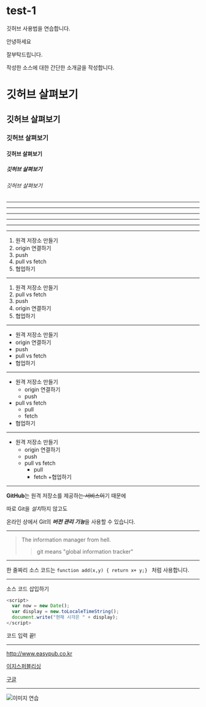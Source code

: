 # test-1
깃허브 사용법을 연습합니다.

안녕하세요

잘부탁드립니다.

작성한 소스에 대한 간단한 소개글을 작성합니다.

# 깃허브 살펴보기

## 깃허브 살펴보기

### 깃허브 살펴보기

#### 깃허브 살펴보기

##### 깃허브 살펴보기

###### 깃허브 살펴보기


---

----------------------

- - -

***

******************

* * *

1. 원격 저장소 만들기
2. origin 연결하기
3. push
4. pull vs fetch
5. 협업하기

-----------------------------

1. 원격 저장소 만들기
4. pull vs fetch
3. push
2. origin 연결하기
5. 협업하기

-------------------------

- 원격 저장소 만들기
- origin 연결하기
- push
- pull vs fetch
- 협업하기

-----------------------

- 원격 저장소 만들기
  - origin 연결하기
  - push
- pull vs fetch
  - pull
  - fetch
- 협업하기

---------------------

+ 원격 저장소 만들기
  - origin 연결하기
  - push
  + pull vs fetch
    * pull
    * fetch
+협업하기

--------------------

**GitHub**는 원격 저장소를 제공하~~는 서비스이~~기 때문에

따로 Git을 *설치*하지 않고도

온라인 상에서 Git의 ***버전 관리 기능***을 사용할 수 있습니다.

---------------------

>The information manager from hell.
>>git means "global information tracker"

---------------------

한 줄짜리 소스 코드는 `function add(x,y) { return x+ y;} ` 처럼 사용합니다.

--------------------

소스 코드 삽입하기

```javascript
<script>
  var now = new Date();
  var display = new.toLocaleTimeString();
  document.write("현재 시각은 " + display);
</script>
```

코드 입력 끝!

-------------------

<http://www.easypub.co.kr>

[이지스퍼블리싱](http://www.easypub.co.kr)

[구글](https://google.com, "검색 사이트")

-------------------

![이미지 연습](http://kyrieko.dothome.co.kr/images/first.jpg)

